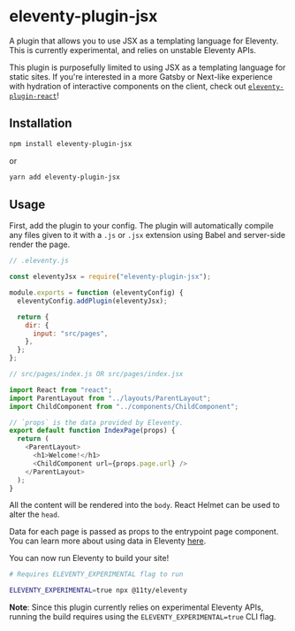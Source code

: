 # eleventy-plugin-jsx

A plugin that allows you to use JSX as a templating language for Eleventy. This is currently experimental, and relies on unstable Eleventy APIs.

This plugin is purposefully limited to using JSX as a templating language for static sites. If you're interested in a more Gatsby or Next-like experience with hydration of interactive components on the client, check out [`eleventy-plugin-react`](https://github.com/kaicataldo/eleventy-plugin-react)!

## Installation

```sh
npm install eleventy-plugin-jsx
```

or

```sh
yarn add eleventy-plugin-jsx
```

## Usage

First, add the plugin to your config. The plugin will automatically compile any files given to it with a `.js` or `.jsx` extension using Babel and server-side render the page.

```js
// .eleventy.js

const eleventyJsx = require("eleventy-plugin-jsx");

module.exports = function (eleventyConfig) {
  eleventyConfig.addPlugin(eleventyJsx);

  return {
    dir: {
      input: "src/pages",
    },
  };
};
```

```js
// src/pages/index.js OR src/pages/index.jsx

import React from "react";
import ParentLayout from "../layouts/ParentLayout";
import ChildComponent from "../components/ChildComponent";

// `props` is the data provided by Eleventy.
export default function IndexPage(props) {
  return (
    <ParentLayout>
      <h1>Welcome!</h1>
      <ChildComponent url={props.page.url} />
    </ParentLayout>
  );
}
```

All the content will be rendered into the `body`. React Helmet can be used to alter the `head`.

Data for each page is passed as props to the entrypoint page component. You can learn more about using data in Eleventy [here](https://www.11ty.dev/docs/data/).

You can now run Eleventy to build your site!

```sh
# Requires ELEVENTY_EXPERIMENTAL flag to run

ELEVENTY_EXPERIMENTAL=true npx @11ty/eleventy
```

**Note**: Since this plugin currently relies on experimental Eleventy APIs, running the build requires using the `ELEVENTY_EXPERIMENTAL=true` CLI flag.
